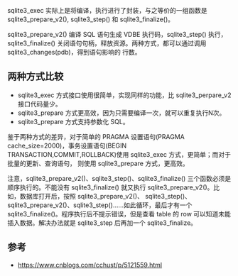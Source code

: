 sqlite3_exec 实际上是将编译，执行进行了封装，与之等价的一组函数是 sqlite3_prepare_v2(), sqlite3_step() 和 sqlite3_finalize()。

sqlite3_prepare_v2() 编译 SQL 语句生成 VDBE 执行码，sqlite3_step() 执行，sqlite3_finalize() 关闭语句句柄，释放资源。两种方式，都可以通过调用 sqlite3_changes(pdb)，得到语句影响的
行数。

## 两种方式比较

- sqlite3_exec 方式接口使用很简单，实现同样的功能，比 sqlite3_perpare_v2 接口代码量少。
- sqlite3_prepare 方式更高效，因为只需要编译一次，就可以重复执行N次。
- sqlite3_prepare 方式支持参数化 SQL。

鉴于两种方式的差异，对于简单的 PRAGMA 设置语句(PRAGMA cache_size=2000)，事务设置语句(BEGIN TRANSACTION,COMMIT,ROLLBACK)使用 sqlite3_exec 方式，更简单；而对于批量的更新、查询语句，
则使用 sqlite3_prepare 方式，更高效。

注意，sqlite3_prepare_v2()、sqlite3_step()、sqlite3_finalize() 三个函数必须是顺序执行的。不能没有 sqlite3_finalize() 就又执行 sqlite3_prepare_v2()。比如，数据库打开后，按照 
sqlite3_prepare_v2()、
sqlite3_step()、sqlite3_prepare_v2()、sqlite3_step()……如此循环，最后才有一个 sqlite3_finalize()。程序执行后不提示错误，但是查看 table 的 row 可以知道未能插入数据。解决办法就是
sqlite3_step 后再加一个 sqlite3_finalize。

## 参考

- https://www.cnblogs.com/cchust/p/5121559.html
